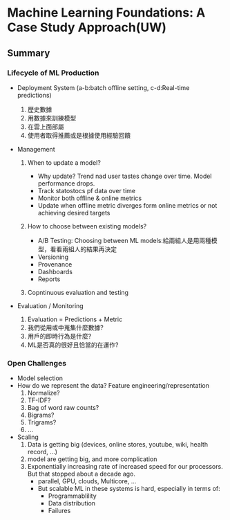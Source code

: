 # Machine Learning Foundations: A Case Study Approach(UW)

## Summary


### Lifecycle of ML Production
  - Deployment System (a-b:batch offline setting, c-d:Real-time predictions)
    1. 歷史數據
    2. 用數據來訓練模型
    3. 在雲上面部屬
    4. 使用者取得推薦或是根據使用經驗回饋
    
  - Management
    1. When to update a model?
        - Why update? Trend nad user tastes change over time. Model performance drops.
        - Track statostocs pf data over time
        - Monitor both offline & online metrics
        - Update when offline metric diverges form online metrics or not achieving desired targets
      
    2. How to choose between existing models?
        - A/B Testing: Choosing between ML models:給兩組人是用兩種模型，看看兩組人的結果再決定
        - Versioning
        - Provenance
        - Dashboards
        - Reports
    3. Copntinuous evaluation and testing
    
  - Evaluation / Monitoring
    1. Evaluation = Predictions + Metric
    2. 我們從用或中蒐集什麼數據?
    3. 用戶的即時行為是什麼?
    4. ML是否真的很好且恰當的在運作?


### Open Challenges
  - Model selection
  - How do we represent the data? Feature engineering/representation
    1. Normalize?
    2. TF-IDF?
    3. Bag of word raw counts?
    4. Bigrams?
    5. Trigrams?
    6. ...
  - Scaling
    1. Data is getting big (devices, online stores, youtube, wiki, health record, ...)
    2. model are getting big, and more complication
    3. Exponentially increasing rate of increased speed for our processors. But that stopped about a decade ago.
        - parallel, GPU, clouds, Multicore, ...
        - But scalable ML in these systems is hard, especially in terms of:
          - Programmablility
          - Data distribution
          - Failures
